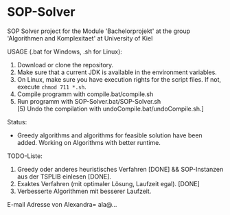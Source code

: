 # SOP-Solver
SOP Solver project for the Module 'Bachelorprojekt' at the group 'Algorithmen and Komplexitaet' at University of Kiel

USAGE (.bat for Windows, .sh for Linux):
1) Download or clone the repository.
2) Make sure that a current JDK is available in the environment variables.
3) On Linux, make sure you have execution rights for the script files. If not, execute `chmod 711 *.sh`.
3) Compile programm with compile.bat/compile.sh  
4) Run programm with SOP-Solver.bat/SOP-Solver.sh  
[5) Undo the compilation with undoCompile.bat/undoCompile.sh.]  

Status:
- Greedy algorithms and algorithms for feasible solution have been added. Working on Algorithms with better runtime. 

TODO-Liste:
1) Greedy oder anderes heuristisches Verfahren [DONE] && SOP-Instanzen aus der TSPLIB einlesen [DONE].
2) Exaktes Verfahren (mit optimaler Lösung, Laufzeit egal). [DONE]
3) Verbesserte Algorithmen mit besserer Laufzeit.

E-mail Adresse von Alexandra= ala@...

